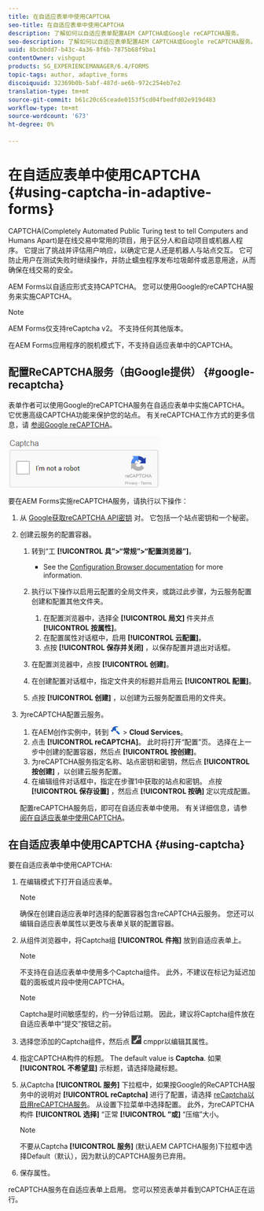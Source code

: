 ```yaml
---
title: 在自适应表单中使用CAPTCHA
seo-title: 在自适应表单中使用CAPTCHA
description: 了解如何以自适应表单配置AEM CAPTCHA或Google reCAPTCHA服务。
seo-description: 了解如何以自适应表单配置AEM CAPTCHA或Google reCAPTCHA服务。
uuid: 8bcb0dd7-b43c-4a36-8f6b-7875b68f9ba1
contentOwner: vishgupt
products: SG_EXPERIENCEMANAGER/6.4/FORMS
topic-tags: author, adaptive_forms
discoiquuid: 32369b0b-5abf-487d-ae6b-972c254eb7e2
translation-type: tm+mt
source-git-commit: b61c20c65ceade0153f5cd04fbedfd02e919d483
workflow-type: tm+mt
source-wordcount: '673'
ht-degree: 0%

---
```



# 在自适应表单中使用CAPTCHA {#using-captcha-in-adaptive-forms}

CAPTCHA(Completely Automated Public Turing test to tell Computers and Humans Apart)是在线交易中常用的项目，用于区分人和自动项目或机器人程序。 它提出了挑战并评估用户响应，以确定它是人还是机器人与站点交互。 它可防止用户在测试失败时继续操作，并防止蠕虫程序发布垃圾邮件或恶意用途，从而确保在线交易的安全。

AEM Forms以自适应形式支持CAPTCHA。 您可以使用Google的reCAPTCHA服务来实施CAPTCHA。

>[!NOTE]
>
>AEM Forms仅支持reCaptcha v2。 不支持任何其他版本。
>
>在AEM Forms应用程序的脱机模式下，不支持自适应表单中的CAPTCHA。

## 配置ReCAPTCHA服务（由Google提供） {#google-recaptcha}

表单作者可以使用Google的reCAPTCHA服务在自适应表单中实施CAPTCHA。 它优惠高级CAPTCHA功能来保护您的站点。 有关reCAPTCHA工作方式的更多信息，请 [参阅Google reCAPTCHA](https://developers.google.com/recaptcha/)。

![recaptcha](assets/recaptcha.png)

要在AEM Forms实施reCAPTCHA服务，请执行以下操作：

1. 从 [Google获取reCAPTCHA API密钥](https://www.google.com/recaptcha/admin) 对。 它包括一个站点密钥和一个秘密。
1. 创建云服务的配置容器。

   1. 转到“工 **[!UICONTROL 具”>“常规”>“配置浏览器”]**。
      * See the [Configuration Browser documentation](/help/sites-administering/configurations.md) for more information.
   1. 执行以下操作以启用云配置的全局文件夹，或跳过此步骤，为云服务配置创建和配置其他文件夹。

      1. 在配置浏览器中，选择全 **[!UICONTROL 局文]** 件夹并点 **[!UICONTROL 按属性]**。
      1. 在配置属性对话框中，启用 **[!UICONTROL 云配置]**。
      1. 点按 **[!UICONTROL 保存并关闭]** ，以保存配置并退出对话框。
   1. 在配置浏览器中，点按 **[!UICONTROL 创建]**。
   1. 在创建配置对话框中，指定文件夹的标题并启用云 **[!UICONTROL 配置]**。
   1. 点按 **[!UICONTROL 创建]** ，以创建为云服务配置启用的文件夹。


1. 为reCAPTCHA配置云服务。

   1. 在AEM创作实例中，转到 ![工具](assets/tools.png) > **Cloud Services**。
   1. 点击 **[!UICONTROL reCAPTCHA]**。 此时将打开“配置”页。 选择在上一步中创建的配置容器，然后点 **[!UICONTROL 按创建]**。
   1. 为reCAPTCHA服务指定名称、站点密钥和密钥，然后点 **[!UICONTROL 按创建]** ，以创建云服务配置。
   1. 在编辑组件对话框中，指定在步骤1中获取的站点和密钥。 点按 **[!UICONTROL 保存设置]** ，然后点 **[!UICONTROL 按确]** 定以完成配置。

   配置reCAPTCHA服务后，即可在自适应表单中使用。 有关详细信息，请参 [阅在自适应表单中使用CAPTCHA](#using-captcha)。

## 在自适应表单中使用CAPTCHA {#using-captcha}

要在自适应表单中使用CAPTCHA:

1. 在编辑模式下打开自适应表单。

   >[!NOTE]
   >
   >确保在创建自适应表单时选择的配置容器包含reCAPTCHA云服务。 您还可以编辑自适应表单属性以更改与表单关联的配置容器。

1. 从组件浏览器中，将Captcha组 **[!UICONTROL 件拖]** 放到自适应表单上。

   >[!NOTE]
   >
   >不支持在自适应表单中使用多个Captcha组件。 此外，不建议在标记为延迟加载的面板或片段中使用CAPTCHA。

   >[!NOTE]
   >
   >Captcha是时间敏感型的，约一分钟后过期。 因此，建议将Captcha组件放在自适应表单中“提交”按钮之前。

1. 选择您添加的Captcha组件，然后点 ![按](assets/cmppr.png) cmppr以编辑其属性。
1. 指定CAPTCHA构件的标题。 The default value is **Captcha**. 如果 **[!UICONTROL 不希望显]** 示标题，请选择隐藏标题。
1. 从Captcha **[!UICONTROL 服务]** 下拉框中，如果按Google的ReCAPTCHA服务中的说明对 **[!UICONTROL reCaptcha]** 进行了配置，请选择 [reCaptcha以启用reCAPTCHA服务](#google-recaptcha)。 从设置下拉菜单中选择配置。 此外，为reCAPTCHA构件 **[!UICONTROL 选择]** “正常 **[!UICONTROL ”或]** “压缩”大小。

   >[!NOTE]
   >
   >不要从Captcha **[!UICONTROL 服务]** (默认AEM CAPTCHA服务)下拉框中选择Default（默认），因为默认的CAPTCHA服务已弃用。

1. 保存属性。

reCAPTCHA服务在自适应表单上启用。 您可以预览表单并看到CAPTCHA正在运行。
